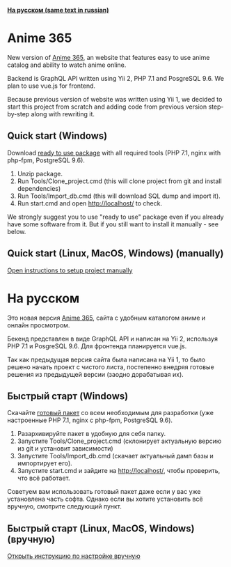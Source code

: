 **[На русском (same text in russian)](#на-русском)**

# Anime 365

New version of [Anime 365](smotret-anime.ru), an website that features easy to use anime catalog and ability to watch anime online.

Backend is GraphQL API written using Yii 2, PHP 7.1 and PosgreSQL 9.6. We plan to use vue.js for frontend.

Because previous version of website was written using Yii 1, we decided to start this project from scratch and adding code from previous version step-by-step along with rewriting it.


## Quick start (Windows)
Download [ready to use package](https://smotret-anime.ru/content/dev_package.zip) with all required tools (PHP 7.1, nginx with php-fpm, PostgreSQL 9.6).
1. Unzip package.
2. Run Tools/Clone_project.cmd (this will clone project from git and install dependencies)
3. Run Tools/Import_db.cmd (this will download SQL dump and import it).
4. Run start.cmd and open [http://localhost/](http://localhost/) to check.

We strongly suggest you to use "ready to use" package even if you already have some software from it. But if you still want to install it manually - see below.

## Quick start (Linux, MacOS, Windows) (manually)

[Open instructions to setup project manually](INSTALL_EN.md)

# На русском

Это новая версия [Anime 365](smotret-anime.ru), сайта с удобным каталогом аниме и онлайн просмотром.

Бекенд представлен в виде GraphQL API и написан на Yii 2, используя PHP 7.1 и PosgreSQL 9.6. Для фронтенда планируется vue.js.

Так как предыдущая версия сайта была написана на Yii 1, то было решено начать проект с чистого листа, постепенно внедряя готовые решения из предыдущей версии (заодно дорабатывая их).

## Быстрый старт (Windows)
Скачайте [готовый пакет](https://smotret-anime.ru/content/dev_package.zip) со всем необходимым для разработки (уже настроенные PHP 7.1, nginx с php-fpm, PostgreSQL 9.6).
1. Разархивируйте пакет в удобную для себя папку.
2. Запустите Tools/Clone_project.cmd (склонирует актуальную версию из git и установит зависимости)
3. Запустите Tools/Import_db.cmd (скачает актуальный дамп базы и импортирует его).
4. Запустите start.cmd и зайдите на [http://localhost/](http://localhost/), чтобы проверить, что всё работает.

Советуем вам использовать готовый пакет даже если у вас уже установлена часть софта. Однако если вы хотите установить всё вручную, смотрите следующий пункт.

## Быстрый старт (Linux, MacOS, Windows) (вручную)

[Открыть инструкцию по настройке вручную](INSTALL_RU.md)